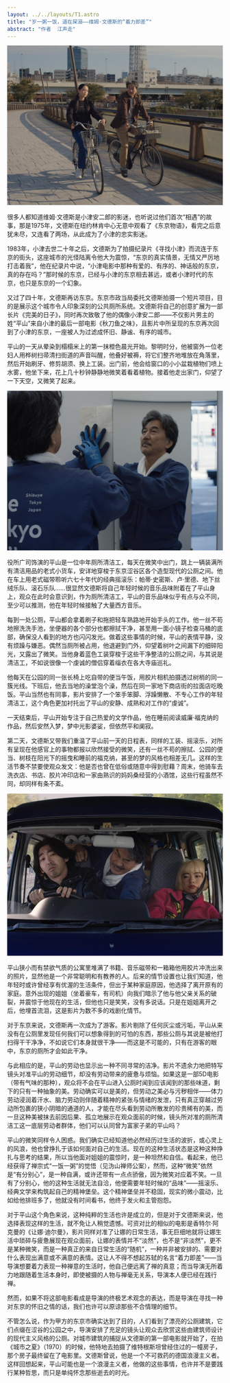 ```yaml
---
layout: ../../layouts/T1.astro
title: "岁一粥一饭，道在屎溺——维姆·文德斯的“着力即差”"
abstract: "作者  江声走"
---
```


![奥本](../../../public/81.jpg)

很多人都知道维姆·文德斯是小津安二郎的影迷，也听说过他们首次“相遇”的故事，那是1975年，文德斯在纽约林肯中心无意中观看了《东京物语》，看完之后意犹未尽，又连看了两场，从此成为了小津的忠实影迷。

1983年，小津去世二十年之后，文德斯为了拍摄纪录片《寻找小津》而流连于东京的街头，这座城市的光怪陆离令他大为震惊，“东京的真实情景，无情又严厉地打击着我”，他在纪录片中说，“小津电影中那种有爱的、有序的、神话般的东京，真的存在吗？”那时候的东京，已经与小津的东京相去甚远，或者小津时代的东京，也只是东京的一个幻象。

又过了四十年，文德斯再访东京。东京市政当局委托文德斯拍摄一个短片项目，目的是展示这个城市令人印象深刻的公共厕所系统。文德斯将自己的创意扩展为一部长片《完美的日子》，同时再次致敬了他的偶像小津安二郎——不仅影片男主的姓“平山”来自小津的最后一部电影《秋刀鱼之味》，且影片中所呈现的东京再次回到了小津的东京，一座被人为过滤成怀旧、静谧、有序的城市。

平山的一天从晕染到榻榻米上的第一抹橙色晨光开始。黎明时分，他被窗外一位老妇人用桦树扫帚清扫街道的声音叫醒，他叠好被褥，将它们整齐地堆放在角落里，然后开始刷牙、修剪胡须、换上工装。出门前，他会给窗口的小小盆栽植物们喷上水雾，他坐下来，花上几十秒钟静静地微笑着看着植物。接着他走出家门，仰望了一下天空，又微笑了起来。

![奥本](../../../public/82.jpg)

役所广司饰演的平山是一位中年厕所清洁工，每天在微笑中出门，跳上一辆装满所有清洁用品的老式小货车，安详地穿梭于东京涩谷区各个造型现代的公厕之间。他在车上用老式磁带聆听六七十年代的经典摇滚乐：帕蒂·史密斯、卢·里德、地下丝绒乐队、滚石乐队……很显然文德斯将自己年轻时候的音乐品味附着在了平山身上，观众在此时会意识到，作为厕所清洁工，平山的音乐品味似乎有点与众不同，至少可以推测，他在年轻时候接触了大量西方音乐。

每到一处公厕，平山都会拿着刷子和拖把轻车熟路地开始手头的工作。他一丝不苟地擦洗洗手池，坐便器的各个部分也都擦拭干净，甚至用一面小镜子检查马桶的底部，确保没人看到的地方也闪闪发光。做着这些事情的时候，平山的表情平静，没有烦躁与嫌恶。偶然当厕所被占用，他退避到门外，仰望着树叶之间漏下的细碎阳光，又露出了微笑。当他身着蓝色工装穿梭于这些干净整洁的公厕之间，与其说是清洁工，不如说很像一个虔诚的僧侣穿着缁衣在各大寺庙巡礼。

他每天在公园的同一张长椅上吃自带的便当午饭，用胶片相机拍摄透过树梢的同一簇光线。下班后，他去当地的澡堂泡个澡，然后在同一家地下商店街的拉面店吃晚饭。平山当然也有同事，影片安排了一个笨手笨脚、浮躁懒散、不专心工作的年轻清洁工，这个角色更加衬托出了平山的安静、成熟和对工作的“虔诚”。

一天结束后，平山开始专注于自己热爱的文学作品，他在睡前阅读威廉·福克纳的作品，然后安然入梦，梦中光影婆娑，但依然平和阒寂。

第二天，文德斯又带我们重温了平山前一天的日程表，同样的工装、摇滚乐，对所有呈现在他感官上的事物都报以欣然接受的微笑，还有一丝不苟的擦拭、公园的便当、树枝在阳光下的摇曳和睡前的福克纳，甚至的梦的风格也相差无几。这样的生活节奏不禁要使观众发文：他是否也曾在低俗或随意中得到慰藉？周末，他骑车去洗衣店、书店、胶片冲印店和一家由熟识的妈妈桑经营的小酒馆，这些行程虽然不同，却同样有条不紊。

![奥本](../../../public/83.jpg)

平山狭小而有禁欲气质的公寓里堆满了书籍、音乐磁带和一箱箱他用胶片冲洗出来的照片，显然他是一个非常聪明和有教养的人。后来的情节设置也让我们知道，他年轻时或许曾经享有优渥的生活条件，但出于某种家庭原因，他选择了离开原有的家庭。意外出现的姐姐（坐着豪车，有司机）向我们暗示了他与他父亲关系的破裂，并震惊于他现在的生活，但他也只是笑笑，没有多说话。只是在姐姐离开之后，他埋首流泪，这是影片为数不多的戏剧化情节。

对于东京来说，文德斯再一次成为了游客。影片剔除了任何灰尘或污垢，平山从来没有在公厕里发现任何我们可以想象得到的可怕的东西，那些公厕与其说是被他打扫得干干净净，不如说它们本身就很干净——而这是不可能的，只有在游客的眼中，东京的厕所才会如此干净。

与此相应的是，平山的劳动也显示出一种不同寻常的洁净。影片不遗余力地把特写镜头对准平山的劳动细节，却没有劳动带来的疲惫与烦恼。如果这是一部5D电影（带有气味的那种），观众将不会在平山进入公厕时闻到应该闻到的那些味道，剩下的只有一种抽象的美。劳动确实可以是美的，但劳动之美必与污秽相伴——体力劳动浸润着汗水、脑力劳动则伴随着精神的紧张与情绪的发泄，只有真正穿越过劳动所包裹的狭小阴暗的通道的人，才能在尽头看到劳动所散发的珍贵稀有的美，而一旦这种美被抹去前因后果、孤立地展示在观众面前的时候，镜头所对准的厕所清洁工这一底层劳动者群体，他们可以认同曾为富家子弟的平山吗？

平山的微笑同样令人困惑。我们确实已经知道他必然经历过生活的波折，或心灵上的风浪，他也曾挣扎于该如何面对自己的生活。现在的这种生活状态是这种这种挣扎与思考的结果，所以当他面对姐姐的震惊时，是一种坦然和自信。看起来，他已经获得了禅宗式“一饭一粥”的觉悟（见沩山禅师公案），然而，这种“微笑”依然是“有分别心”，是一种自满，或许还带有一点点骄傲，因为微笑对应着不笑。一旦有了分别心，他的这种生活就无法自洽，他便需要年轻时候的“品味”——摇滚乐、经典文学来构筑起自己的精神堡垒。这个精神堡垒并不稳固，现实的微小震动，比如给他排班多了，他就没有时间看书，他终于发火和主管抱怨。

对于平山这个角色来说，这种纯粹的生活也许是成立的，但是对于文德斯来说，他选择表现这样的生活，就不免让人稍觉遗憾。可资对比的相似的电影是香特尔·阿克曼的《让娜·迪尔曼》，影片同样对准了让娜的日常生活，事无巨细地就将让娜生活中琐碎与疲惫展现在观众面前，让娜的表情并不“淡然”，也不是“非淡然”，更不是某种微笑，而是一种真正的来自日常生活的“随机”，一种并非被安排的、需要对什么表现出满意或不满意的表情。这让人不得不想起苏轼的名言“着力即差”——当导演想要着力表现一种禅意的生活时，他自己便远离了禅的真意；而当导演无所着力地跟随着生活本身时，即使被摄的人物与禅毫无关系，导演本人便已经在践行禅。

然而，如果不将这部电影看成是导演的终极艺术观念的表达，而是导演在寻找一种对东京的怀旧之情的话，我们也许可以原谅那些不合情理的细节。

不管怎么说，作为甲方的东京市确实达到了目的，人们看到了漂亮的公厕建筑，它们点缀在涩谷的公园之中，导演安排了充足的镜头让观众去欣赏这些由建筑师设计的现代主义风格的公厕。对城市建筑的捕捉从文德斯的第一部电影就开始了，在拍《城市之夏》（1970）的时候，他特地去拍摄了维特根斯坦曾经住过的一幢房子，那个房子最终留在了电影里。文德斯曾说，他是一个不可救药的德国浪漫主义者。这样回想起来，平山可能也是一个浪漫主义者，他做的这些事情，也许并不是要践行某种哲思，而只是单纯怀念那些逝去的时光。